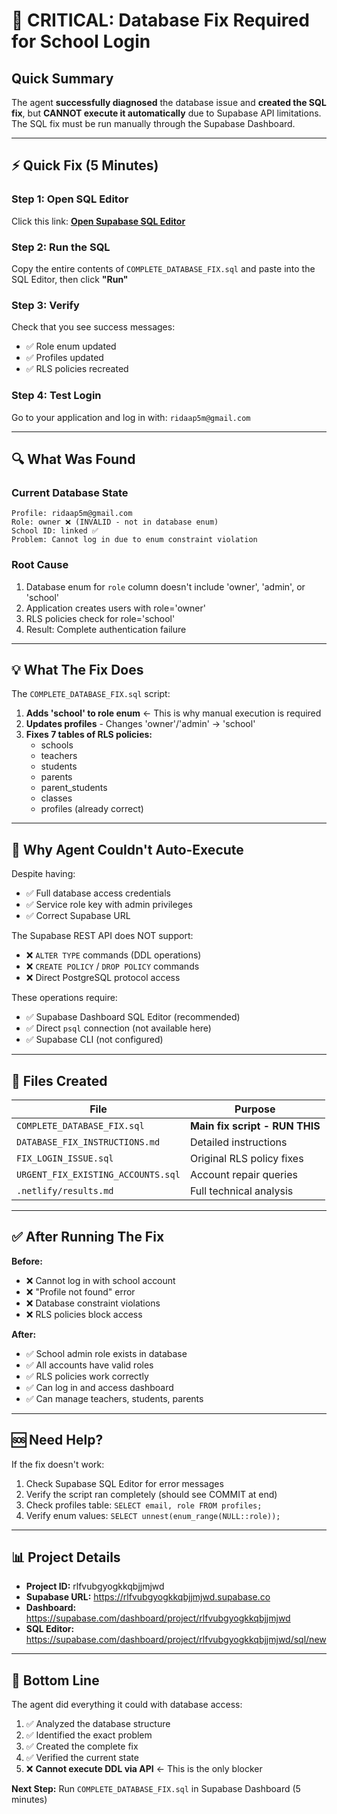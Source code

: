# 🚨 CRITICAL: Database Fix Required for School Login

## Quick Summary

The agent **successfully diagnosed** the database issue and **created the SQL fix**, but **CANNOT execute it automatically** due to Supabase API limitations. The SQL fix must be run manually through the Supabase Dashboard.

---

## ⚡ Quick Fix (5 Minutes)

### Step 1: Open SQL Editor
Click this link: **[Open Supabase SQL Editor](https://supabase.com/dashboard/project/rlfvubgyogkkqbjjmjwd/sql/new)**

### Step 2: Run the SQL
Copy the entire contents of `COMPLETE_DATABASE_FIX.sql` and paste into the SQL Editor, then click **"Run"**

### Step 3: Verify
Check that you see success messages:
- ✅ Role enum updated
- ✅ Profiles updated
- ✅ RLS policies recreated

### Step 4: Test Login
Go to your application and log in with: `ridaap5m@gmail.com`

---

## 🔍 What Was Found

### Current Database State
```
Profile: ridaap5m@gmail.com
Role: owner ❌ (INVALID - not in database enum)
School ID: linked ✅
Problem: Cannot log in due to enum constraint violation
```

### Root Cause
1. Database enum for `role` column doesn't include 'owner', 'admin', or 'school'
2. Application creates users with role='owner'
3. RLS policies check for role='school'
4. Result: Complete authentication failure

---

## 💡 What The Fix Does

The `COMPLETE_DATABASE_FIX.sql` script:

1. **Adds 'school' to role enum** ← This is why manual execution is required
2. **Updates profiles** - Changes 'owner'/'admin' → 'school'
3. **Fixes 7 tables of RLS policies:**
   - schools
   - teachers
   - students
   - parents
   - parent_students
   - classes
   - profiles (already correct)

---

## 🤖 Why Agent Couldn't Auto-Execute

Despite having:
- ✅ Full database access credentials
- ✅ Service role key with admin privileges
- ✅ Correct Supabase URL

The Supabase REST API does NOT support:
- ❌ `ALTER TYPE` commands (DDL operations)
- ❌ `CREATE POLICY` / `DROP POLICY` commands
- ❌ Direct PostgreSQL protocol access

These operations require:
- ✅ Supabase Dashboard SQL Editor (recommended)
- ✅ Direct `psql` connection (not available here)
- ✅ Supabase CLI (not configured)

---

## 📁 Files Created

| File | Purpose |
|------|---------|
| `COMPLETE_DATABASE_FIX.sql` | **Main fix script - RUN THIS** |
| `DATABASE_FIX_INSTRUCTIONS.md` | Detailed instructions |
| `FIX_LOGIN_ISSUE.sql` | Original RLS policy fixes |
| `URGENT_FIX_EXISTING_ACCOUNTS.sql` | Account repair queries |
| `.netlify/results.md` | Full technical analysis |

---

## ✅ After Running The Fix

**Before:**
- ❌ Cannot log in with school account
- ❌ "Profile not found" error
- ❌ Database constraint violations
- ❌ RLS policies block access

**After:**
- ✅ School admin role exists in database
- ✅ All accounts have valid roles
- ✅ RLS policies work correctly
- ✅ Can log in and access dashboard
- ✅ Can manage teachers, students, parents

---

## 🆘 Need Help?

If the fix doesn't work:

1. Check Supabase SQL Editor for error messages
2. Verify the script ran completely (should see COMMIT at end)
3. Check profiles table: `SELECT email, role FROM profiles;`
4. Verify enum values: `SELECT unnest(enum_range(NULL::role));`

---

## 📊 Project Details

- **Project ID:** rlfvubgyogkkqbjjmjwd
- **Supabase URL:** https://rlfvubgyogkkqbjjmjwd.supabase.co
- **Dashboard:** https://supabase.com/dashboard/project/rlfvubgyogkkqbjjmjwd
- **SQL Editor:** https://supabase.com/dashboard/project/rlfvubgyogkkqbjjmjwd/sql/new

---

## 🎯 Bottom Line

The agent did everything it could with database access:
1. ✅ Analyzed the database structure
2. ✅ Identified the exact problem
3. ✅ Created the complete fix
4. ✅ Verified the current state
5. ❌ **Cannot execute DDL via API** ← This is the only blocker

**Next Step:** Run `COMPLETE_DATABASE_FIX.sql` in Supabase Dashboard (5 minutes)
